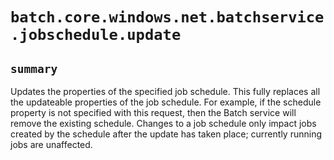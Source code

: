 # `batch.core.windows.net.batchservice.jobschedule.update`

## `summary`
Updates the properties of the specified job schedule. This fully replaces all the updateable properties of the job schedule. For example, if the schedule property is not specified with this request, then the Batch service will remove the existing schedule. Changes to a job schedule only impact jobs created by the schedule after the update has taken place; currently running jobs are unaffected.


